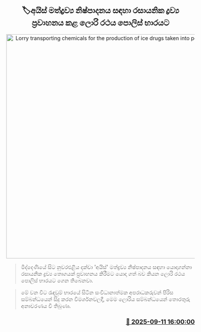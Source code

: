 <p align='center'><b><h2 align='center' title='Lorry transporting chemicals for the production of ice drugs taken into police custody'>🏷අයිස් මත්ද්‍රව්‍ය නිෂ්පාදනය සඳහා රසායනික ද්‍රව්‍ය ප්‍රවාහනය කළ ලොරි රථය පොලිස් භාරයට</h2></b></p>
<p align='center'><img src='https://helakuru.sgp1.cdn.digitaloceanspaces.com/esana/images/lib/middeniya-ice-lorry.jpg' width='600' alt='Lorry transporting chemicals for the production of ice drugs taken into police custody'></p>

> මිද්දෙණියේ සිට නුවරඑළිය දක්වා 'අයිස්' මත්ද්‍රව්‍ය නිෂ්පාදනය සඳහා යොදාගන්නා රසායනික ද්‍රව්‍ය තොගයක් ප්‍රවාහනය කිරීමට යොදා ගත් බව කියන ලොරි රථය පොලිස් භාරයට ගෙන තිබෙනවා.

> මේ වන විට රැඳවුම් භාරයේ සිටින සංවිධානාත්මක අපරාධකරුවන් පිරිස සම්බන්ධයෙන් සිදු කරන විමර්ශනවලදී, මෙම ලොරිය සම්බන්ධයෙන් තොරතුරු අනාවරණය වී තිබුණා.



<h3 align='right'><a href='https://www.helakuru.lk/esana/p/113537/'>📅 2025-09-11 16:00:00</a></h3>
